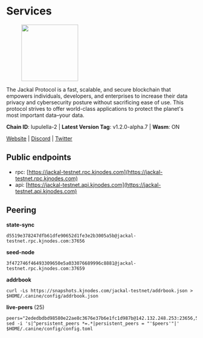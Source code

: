 # Services

<figure><img src="https://raw.githubusercontent.com/kj89/testnet_manuals/main/pingpub/logos/jackal.png" width="150" alt=""><figcaption></figcaption></figure>

The Jackal Protocol is a fast, scalable, and secure blockchain that empowers  individuals, developers, and enterprises to increase their data privacy and  cybersecurity posture without sacrificing ease of use. This protocol strives  to offer world-class applications to protect the planet's most important data–your data.

**Chain ID**: lupulella-2 | **Latest Version Tag**: v1.2.0-alpha.7 | **Wasm**: ON

[Website](https://jackalprotocol.com) | [Discord](https://discord.com/invite/5GKym3p6rj) | [Twitter](https://twitter.com/Jackal_Protocol)


## Public endpoints

* rpc: [https://jackal-testnet.rpc.kjnodes.com](https://jackal-testnet.rpc.kjnodes.com)
* api: [https://jackal-testnet.api.kjnodes.com](https://jackal-testnet.api.kjnodes.com)

## Peering

**state-sync**

```
d5519e378247dfb61dfe90652d1fe3e2b3005a5b@jackal-testnet.rpc.kjnodes.com:37656
```

**seed-node**

```
3f472746f46493309650e5a033076689996c8881@jackal-testnet.rpc.kjnodes.com:37659
```

**addrbook**
```
curl -Ls https://snapshots.kjnodes.com/jackal-testnet/addrbook.json > $HOME/.canine/config/addrbook.json
```

**live-peers** (25)
```
peers="2ededbdbd98580e22ae8c3676e37b6e1fc1d987b@142.132.248.253:23656,5eedbfbe64b942f4ab54db3842acf3bfab034c24@161.97.74.88:46656,09d9127972ded9e22f9f11833ed7fcfa149cf1fa@65.109.92.240:19126,11b91d243d43e761c96cfbf49f2f2bd06cce2df8@65.109.23.114:17556,84af58201840781a0a62449d1dcdb0ad0cf5bdb3@91.223.3.144:26356,6c7100291f35132ac1b58ff7c6d05b4ce75512b7@65.108.70.119:36156,4ea723e652f11433734ae2aa6f364ef0510d6636@16.163.74.176:26626,5c2a752c9b1952dbed075c56c600c3a79b58c395@195.3.220.57:26906,d5519e378247dfb61dfe90652d1fe3e2b3005a5b@65.109.68.190:37656,0394449cab5a29f24dd4f37683d3b7622f27c0fc@65.108.206.118:61156,b26f63f307ca8e80033cbc618f7577e5be7f0c1a@95.217.118.96:27363,1b191fb9ef837dec648136097f94925a15dd85ab@213.170.135.20:26516,0e3058446ee9b1ad449b5d3a60d5c4f92dd3785c@65.109.30.12:56656,2633208f609ac5fc77fac203dd23326ba0fc9902@185.208.207.94:26656,80420ad774e622bda8e1dfa9b80da11eee7eed1f@144.126.140.252:29656,c28ae12dc190b2abfc578f8ed2fea90fa5ff3b1d@65.108.134.208:26656,9a2c091798681f89b11f8eea370bf9c6284437c5@167.86.115.183:26656,372111fd8c3c11a57cd34db58b2bdd8d2b6e5005@172.104.19.93:26656,6c6c7f370febd64447770da8aec0b9d359d61565@65.109.70.23:17556,451622fd913f6119a67f67e65f3ab82c3fbea529@78.107.253.133:32656,386572507ab639afc3f78deaad4f6311d22c367d@23.29.55.92:26656,b549c1092e37db22576e31f19cbec4b1b3b36503@116.202.227.117:37656,f3e70d3de1974208af04dac6fabd657ab4abf0ff@65.108.75.107:24656,3c6d856a429224201d78c7f28026874d10a27f57@5.75.227.78:26656,ade4d8bc8cbe014af6ebdf3cb7b1e9ad36f412c0@176.9.82.221:17556"
sed -i 's|^persistent_peers *=.*|persistent_peers = "'$peers'"|' $HOME/.canine/config/config.toml
```
